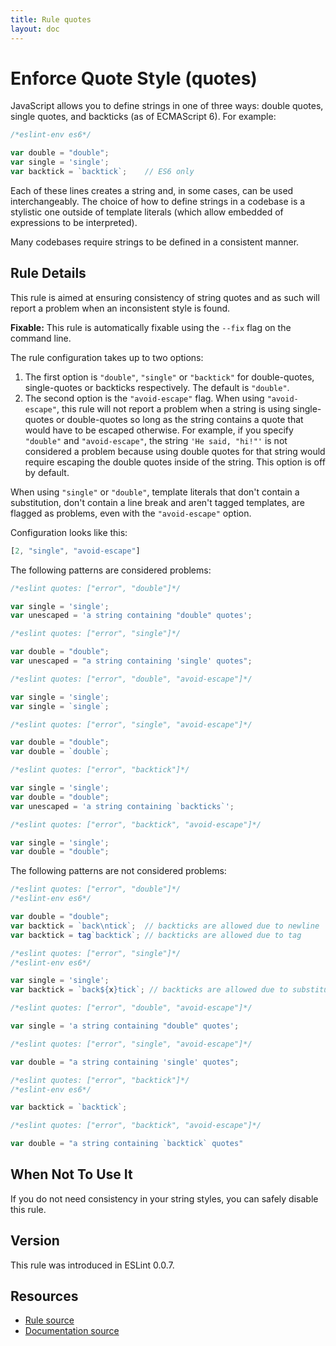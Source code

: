 ```yaml
---
title: Rule quotes
layout: doc
---
```

<!-- Note: No pull requests accepted for this file. See README.md in the root directory for details. -->

# Enforce Quote Style (quotes)

JavaScript allows you to define strings in one of three ways: double quotes, single quotes, and backticks (as of ECMAScript 6). For example:

```js
/*eslint-env es6*/

var double = "double";
var single = 'single';
var backtick = `backtick`;    // ES6 only
```

Each of these lines creates a string and, in some cases, can be used interchangeably. The choice of how to define strings in a codebase is a stylistic one outside of template literals (which allow embedded of expressions to be interpreted).

Many codebases require strings to be defined in a consistent manner.

## Rule Details

This rule is aimed at ensuring consistency of string quotes and as such will report a problem when an inconsistent style is found.

**Fixable:** This rule is automatically fixable using the `--fix` flag on the command line.

The rule configuration takes up to two options:

1. The first option is `"double"`, `"single"` or `"backtick"` for double-quotes, single-quotes or backticks respectively. The default is `"double"`.
1. The second option is the `"avoid-escape"` flag. When using `"avoid-escape"`, this rule will not report a problem when a string is using single-quotes or double-quotes so long as the string contains a quote that would have to be escaped otherwise. For example, if you specify `"double"` and `"avoid-escape"`, the string `'He said, "hi!"'` is not considered a problem because using double quotes for that string would require escaping the double quotes inside of the string. This option is off by default.

When using `"single"` or `"double"`, template literals that don't contain a substitution, don't contain a line break and aren't tagged templates, are flagged as problems, even with the `"avoid-escape"` option.


Configuration looks like this:

```js
[2, "single", "avoid-escape"]
```

The following patterns are considered problems:

```js
/*eslint quotes: ["error", "double"]*/

var single = 'single';
var unescaped = 'a string containing "double" quotes';
```

```js
/*eslint quotes: ["error", "single"]*/

var double = "double";
var unescaped = "a string containing 'single' quotes";
```

```js
/*eslint quotes: ["error", "double", "avoid-escape"]*/

var single = 'single';
var single = `single`;
```

```js
/*eslint quotes: ["error", "single", "avoid-escape"]*/

var double = "double";
var double = `double`;
```

```js
/*eslint quotes: ["error", "backtick"]*/

var single = 'single';
var double = "double";
var unescaped = 'a string containing `backticks`';
```

```js
/*eslint quotes: ["error", "backtick", "avoid-escape"]*/

var single = 'single';
var double = "double";
```

The following patterns are not considered problems:

```js
/*eslint quotes: ["error", "double"]*/
/*eslint-env es6*/

var double = "double";
var backtick = `back\ntick`;  // backticks are allowed due to newline
var backtick = tag`backtick`; // backticks are allowed due to tag
```

```js
/*eslint quotes: ["error", "single"]*/
/*eslint-env es6*/

var single = 'single';
var backtick = `back${x}tick`; // backticks are allowed due to substitution
```

```js
/*eslint quotes: ["error", "double", "avoid-escape"]*/

var single = 'a string containing "double" quotes';
```

```js
/*eslint quotes: ["error", "single", "avoid-escape"]*/

var double = "a string containing 'single' quotes";
```

```js
/*eslint quotes: ["error", "backtick"]*/
/*eslint-env es6*/

var backtick = `backtick`;
```

```js
/*eslint quotes: ["error", "backtick", "avoid-escape"]*/

var double = "a string containing `backtick` quotes"
```

## When Not To Use It

If you do not need consistency in your string styles, you can safely disable this rule.

## Version

This rule was introduced in ESLint 0.0.7.

## Resources

* [Rule source](https://github.com/eslint/eslint/tree/master/lib/rules/quotes.js)
* [Documentation source](https://github.com/eslint/eslint/tree/master/docs/rules/quotes.md)
